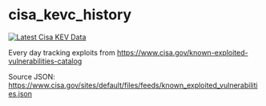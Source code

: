 # cisa_kevc_history

[![Latest Cisa KEV Data](https://github.com/lodestonesecurity/cisa_kevc_history/actions/workflows/scrape.yml/badge.svg?branch=main)](https://github.com/lodestonesecurity/cisa_kevc_history/actions/workflows/scrape.yml)

Every day tracking exploits from https://www.cisa.gov/known-exploited-vulnerabilities-catalog

Source JSON: https://www.cisa.gov/sites/default/files/feeds/known_exploited_vulnerabilities.json




